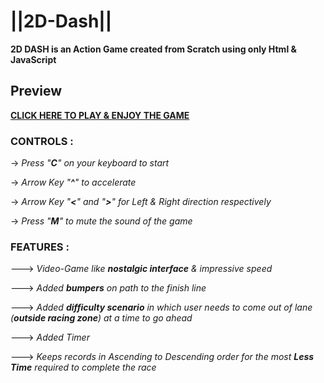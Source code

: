 # ||2D-Dash||

**2D DASH is an Action Game created from Scratch using only Html & JavaScript**

## Preview
[**CLICK HERE TO PLAY & ENJOY THE GAME**](https://prachit082.github.io/2D-Racing-Game/) 

### **CONTROLS** :

-> *Press "**C**" on your keyboard to start*

-> *Arrow Key "**^**" to accelerate*

-> *Arrow Key "**<**" and "**>**" for Left & Right direction respectively*

-> *Press "**M**" to mute the sound of the game*


### **FEATURES** :

---> *Video-Game like **nostalgic interface** & impressive speed*

---> *Added **bumpers** on path to the finish line*

---> *Added **difficulty scenario** in which user needs to come out of lane (**outside racing zone**) at a time to go ahead*

---> *Added Timer*

---> *Keeps records in Ascending to Descending order for the most **Less Time** required to complete the race*

